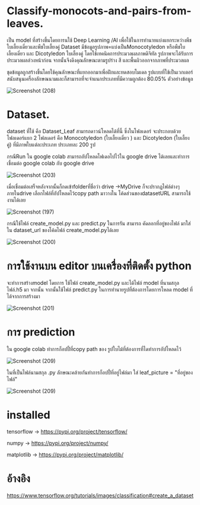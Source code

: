 # Classify-monocots-and-pairs-from-leaves.

เป็น model ที่สร้างขึ้นโดยการนใช้ Deep Learning /AI เพื่อใช้ในการทำนายแบ่งแยกระหว่างพืชใบเลี้ยงเดี่ยวและพืชใบเลี้ยงคู่
Dataset มีข้อมูลรูปภาพ=แบ่งเป็นMonocotyledon หรือพืชใบเลี้ยงเดี่ยว และ Dicotyledon  ใบเลี้ยงคู่
โดยใช้เทคนิคการประมวลผลภาพดิจิทัล รูปภาพจะได้รับการประมวลผลล่วงหน้าก่อน จากนั้นจึงดึงคุณลักษณะตามรูปร่าง สี และพื้นผิวออกจากภาพที่ประมวลผล

ชุดข้อมูลถูกสร้างขึ้นโดยใช้คุณลักษณะที่แยกออกมาเพื่อฝึกและทดสอบโมเดล รูปแบบที่ใช้เป็นเวกเตอร์สนับสนุนเครื่องลักษณนามและก็สามารถที่จะจำแนกประเภทที่มีความถูกต้อง 80.05%
ตัวอย่างข้อมูล

![Screenshot (208)](https://user-images.githubusercontent.com/96648859/147384704-a39379f3-561c-49b5-845e-fcd657f39f67.png)

# Dataset.
dataset ที่ใช้ คือ Dataset_Leaf สามารถดาวน์โหลดได้ที่นี้ ซึ่งในโฟลเดอร์ จะประกอบด้วยโฟลเดอร์แยก 2 โฟลเดอร์ คือ Monocotyledon (ใบเลี้ยงเดี่ยว ) และ Dicotyledon (ใบเลี้ยงคู่) ที่มีภาพใบแต่ละประเภท ประเภทละ 200 รูป

กรณีRun ใน google colab สามารถอัปโหลดโฟเดอไปไว้ใน google drive ได้เลยและทำการเชื่อมต่อ google colab กับ google drive

![Screenshot (203)](https://user-images.githubusercontent.com/96648859/147382457-54b053af-7ddb-4dd7-a30b-adb3c1ef0a22.png)


เมื่อเชื่อมต่อเสร็จหลังจากนั้นก็กดเข้าfolderที่ชื่อว่า drive ->MyDrive ก็จะปรากฏไฟล์ต่างๆภายในdrive เลือกไฟล์ที่อัปโหลดไว้copy path มาวางใน โค้ดส่วนของdatasetURL สามารถใช้งานได้เลย

![Screenshot (197)](https://user-images.githubusercontent.com/96648859/147384738-d6dfaf68-389f-480a-8d4b-ff12e5a778e9.png)

กรณีใช้ไฟล์ create_model.py และ predict.py ในการรัน สามารถ คัดลอกที่อยู่ของไฟล์ มาใส่ใน dataset_url ของโค้ดไฟล์ create_model.pyได้เลย

![Screenshot (200)](https://user-images.githubusercontent.com/96648859/147384793-a7718638-76e5-488b-9e4c-6b0a656d83ed.png)

# การใช้งานบน editor บนเครื่องที่ติดตั้ง python
  จะทำการสร้างmodel โดยการ ใช้ไฟล์ create_model.py และได้ไฟล์ model ที่นามสกุลไฟล์.h5 มา จากนั้น
จากนั้นใช้ไฟล์  predict.py ในการทำนายรูปที่ต้องการโดยการโหลด model ที่ได้จากการสร้างมา 

![Screenshot (201)](https://user-images.githubusercontent.com/96648859/147384950-ca13a2f2-5c34-4484-a147-9dad4e354d26.png)


# การ prediction
ใน google colab ทำการก็อปปี้ที่copy path ของ รูปใบไม้ที่ต้องการที่ไดทำการอัปโหลดไว้

![Screenshot (209)](https://user-images.githubusercontent.com/96648859/147385027-a6d074af-a442-41ac-87eb-04698efad786.png)

ในที่เป็นไฟล์นามสกุล .py ลักษณะคล้ายกันทำการก็อปปี้ที่อยู่ไฟล์มา ใส่ leaf_picture = "ที่อยู่ของไฟล์"

![Screenshot (209)](https://user-images.githubusercontent.com/96648859/147385122-979024d8-8553-4ab1-95af-4f96c7dd944c.png)

# installed
tensorflow -> https://pypi.org/project/tensorflow/

numpy -> https://pypi.org/project/numpy/

matplotlib -> https://pypi.org/project/matplotlib/



# อ้างอิง

https://www.tensorflow.org/tutorials/images/classification#create_a_dataset






